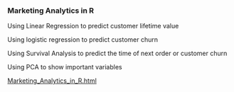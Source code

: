 ### Marketing Analytics in R



Using Linear Regression to predict customer lifetime value

Using logistic regression to predict customer churn

Using Survival Analysis to predict the time of next order or customer churn

Using PCA to show important variables


 [Marketing_Analytics_in_R.html](https://goodjob0823.github.com/Marketing-Analytics-in-R/Marketing_Analytics_in_R.html)

